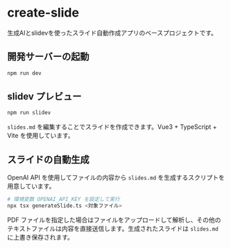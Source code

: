 # create-slide

生成AIとslidevを使ったスライド自動作成アプリのベースプロジェクトです。

## 開発サーバーの起動

```bash
npm run dev
```

## slidev プレビュー

```bash
npm run slidev
```

`slides.md` を編集することでスライドを作成できます。Vue3 + TypeScript + Vite を使用しています。

## スライドの自動生成

OpenAI API を使用してファイルの内容から `slides.md` を生成するスクリプトを用意しています。

```bash
# 環境変数 OPENAI_API_KEY を設定して実行
npx tsx generateSlide.ts <対象ファイル>
```

PDF ファイルを指定した場合はファイルをアップロードして解析し、その他のテキストファイルは内容を直接送信します。生成されたスライドは `slides.md` に上書き保存されます。

